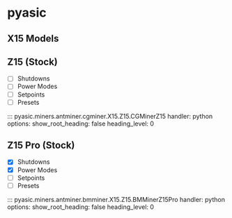 # pyasic
## X15 Models

## Z15 (Stock)

- [ ] Shutdowns
- [ ] Power Modes
- [ ] Setpoints
- [ ] Presets

::: pyasic.miners.antminer.cgminer.X15.Z15.CGMinerZ15
    handler: python
    options:
        show_root_heading: false
        heading_level: 0

## Z15 Pro (Stock)

- [x] Shutdowns
- [x] Power Modes
- [ ] Setpoints
- [ ] Presets

::: pyasic.miners.antminer.bmminer.X15.Z15.BMMinerZ15Pro
    handler: python
    options:
        show_root_heading: false
        heading_level: 0

